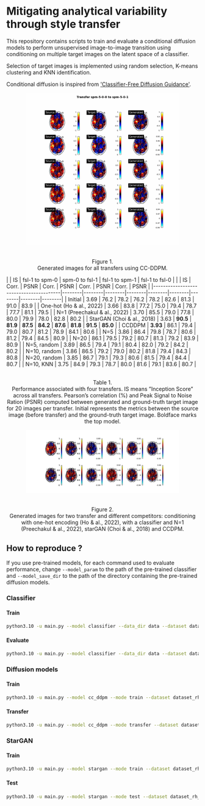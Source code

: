# Mitigating analytical variability through style transfer

This repository contains scripts to train and evaluate a conditional diffusion models to perform unsupervised image-to-image transition using conditioning on multiple target images on the latent space of a classifier. 

Selection of target images is implemented using random selection, K-means clustering and KNN identification. 

Conditional diffusion is inspired from ['Classifier-Free Diffusion Guidance'](https://arxiv.org/abs/2207.12598). 

<p align = "center">
<img width="400" src="results/transfers.gif"/img>
</p>
<p align = "center">
<br>Figure 1.</br> Generated images for all transfers using CC-DDPM.
</p>


|                                        | IS     | <td colspan=2>fsl-1 to spm-0</td> | <td colspan=2>spm-0 to fsl-1</td> | <td colspan=2>fsl-1 to spm-1</td> | <td colspan=2>fsl-1 to fsl-0</td> |
|                                        | IS     | Corr.  | PSNR   | Corr.  | PSNR   | Corr.  | PSNR   | Corr.  | PSNR   |
|----------------------------------------|--------|--------|--------|--------|--------|--------|--------|--------|--------|
| Initial                                | 3.69 | 76.2 | 78.2 | 76.2 | 78.2 | 82.6 | 81.3 | 91.0 | 83.9 |
| One-hot (Ho & al., 2022) | 3.66   | 83.8   | 77.2   | 75.0   | 79.4   | 78.7   | 77.7   | 81.1   | 79.5   |
| N=1 (Preechakul & al., 2022)  | 3.70   | 85.5   | 79.0   | 77.8   | 80.0   | 79.9   | 78.0   | 82.8   | 80.2   |
| StarGAN (Choi & al., 2018)      | 3.63   | **90.5** | **81.9** | **87.5** | **84.2** | **87.6** | **81.8** | **91.5** | **85.0** |
| CCDDPM                                 | **3.93** | 86.1   | 79.4   | 79.0   | 80.7 | 81.2   | 78.9   | 84.1   | 80.6   |
| N=5                                    | 3.86 | 86.4   | 79.8 | 78.7   | 80.6   | 81.2   | 79.4 | 84.5 | 80.9 |
| N=20                                   | 86.1   | 79.5   | 79.2   | 80.7 | 81.3   | 79.2   | 83.9   | 80.9   |
| N=5, random                            | 3.89 | 86.5   | 79.4   | 79.1   | 80.4   | 82.0 | 79.2   | 84.2   | 80.2   |
| N=10, random                           | 3.86 | 86.5   | 79.2   | 79.0   | 80.2   | 81.8   | 79.4 | 84.3   | 80.8   |
| N=20, random                           | 3.85 | 86.7 | 79.1   | 79.3 | 80.6   | 81.5   | 79.4 | 84.4   | 80.7   |
| N=10, KNN                              | 3.75   | 84.9   | 79.3   | 78.7   | 80.0   | 81.6   | 79.1   | 83.6   | 80.7   |

<p align = "center">
<br>Table 1.</br> Performance associated with four transfers. IS means ”Inception Score” across all transfers. Pearson’s correlation (%) and Peak Signal to Noise Ration (PSNR) computed between generated and ground-truth target image for 20 images per transfer. Initial represents the metrics between the source image (before transfer) and the ground-truth target image. Boldface marks the top model. </p>

<p align = "center">
<img width="400" src="results/figures/visualization.png"/img>
</p>
<p align = "center">
<br>Figure 2.</br> Generated images for two transfer and different competitors: conditioning with one-hot encoding (Ho & al., 2022), with a classifier and N=1 (Preechakul & al., 2022),  starGAN (Choi & al., 2018) and CCDPM.
</p>

## How to reproduce ? 

If you use pre-trained models, for each command used to evaluate performance, change `--model_param` to the path of the pre-trained classifier and `--model_save_dir` to the path of the directory containing the pre-trained diffusion models. 

### Classifier

#### Train
```bash
python3.10 -u main.py --model classifier --data_dir data --dataset dataset_rh_4classes --labels pipelines --model_save_dir results/models --batch_size 64 --lrate 1e-4 --n_epoch 150
```

#### Evaluate 

```bash 
python3.10 -u main.py --model classifier --data_dir data --dataset dataset_rh_4classes --labels pipelines --mode test --model_param ./results/models/classifier_b-64_lr-1e-04_epochs_150.pth
```

### Diffusion models 
#### Train 

```bash
python3.10 -u main.py --model cc_ddpm --mode train --dataset dataset_rh_4classes --labels pipelines --model_save_dir results/models --batch_size 8 --lrate 1e-4 --n_epoch 200 --n_classes 4 --sample_dir results/samples
```

#### Transfer

```bash
python3.10 -u main.py --model cc_ddpm --mode transfer --dataset dataset_rh_4classes --labels pipelines --model_save_dir results/models --test_iter 200 --n_classes 4 --sample_dir results/samples
```

### StarGAN

####  Train
```bash
python3.10 -u main.py --model stargan --mode train --dataset dataset_rh_4classes --labels pipelines --image_size 56 --c_dim 4 --batch_size 16 --data_dir data --sample_dir results/samples --model_save_dir results/models
```

#### Test
```bash
python3.10 -u main.py --model stargan --mode test --dataset dataset_rh_4classes --labels pipelines --image_size 56 --c_dim 4 --batch_size 1 --data_dir data --sample_dir results/samples --model_save_dir results/models --test_iters 100000
```
